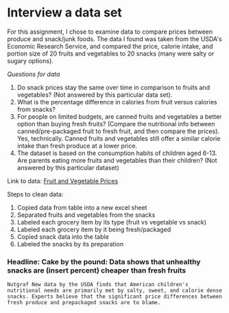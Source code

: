 # Interview a data set

For this assignment, I chose to examine data to compare prices between produce and snack/junk foods. The data I found was taken from the USDA's Economic Research Service, and compared the price, calorie intake, and portion size of 20 fruits and vegetables to 20 snacks (many were salty or sugary options). 

*Questions for data*

1. Do snack prices stay the same over time in comparison to fruits and vegetables? (Not answered by this particular data set). 
2. What is the percentage difference in calories from fruit versus calories from snacks? 
3. For people on limited budgets, are canned fruits and vegetables a better option than buying fresh fruits? (Compare the nutritional info between canned/pre-packaged fruit to fresh fruit, and then compare the prices). Yes, technically. Canned fruits and vegetables still offer a similar calorie intake than fresh produce at a lower price. 
4. The dataset is based on the consumption habits of children aged 6-13. Are parents eating more fruits and vegetables than their children? (Not answered by this particular dataset)

Link to data: [Fruit and Vegetable Prices](https://www.ers.usda.gov/data-products/fruit-and-vegetable-prices.aspx) 

Steps to clean data: 
1. Copied data from table into a new excel sheet
2. Separated fruits and vegetables from the snacks 
3. Labeled each grocery item by its type (fruit vs vegetable vs snack)
4. Labeled each grocery item by it being fresh/packaged
5. Copied snack data into the table
6. Labeled the snacks by its preparation

### Headline: Cake by the pound: Data shows that unhealthy snacks are (insert percent) cheaper than fresh fruits
    Nutgraf New data by the USDA finds that American children's nutritional needs are primarily met by salty, sweet, and calorie dense snacks. Experts believe that the significant price differences between fresh produce and prepackaged snacks are to blame. 
